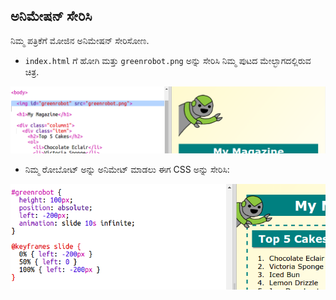 ## ಅನಿಮೇಷನ್ ಸೇರಿಸಿ

ನಿಮ್ಮ ಪತ್ರಿಕೆಗೆ ಮೋಜಿನ ಅನಿಮೇಷನ್ ಸೇರಿಸೋಣ.

+ `index.html` ಗೆ ಹೋಗಿ ಮತ್ತು `greenrobot.png` ಅನ್ನು ಸೇರಿಸಿ ನಿಮ್ಮ ಪುಟದ ಮೇಲ್ಭಾಗದಲ್ಲಿರುವ ಚಿತ್ರ.

![screenshot](images/magazine-animation-image.png)

+ ನಿಮ್ಮ ರೋಬೋಟ್ ಅನ್ನು ಅನಿಮೇಟ್ ಮಾಡಲು ಈಗ CSS ಅನ್ನು ಸೇರಿಸಿ:

![screenshot](images/magazine-animation-css.png)